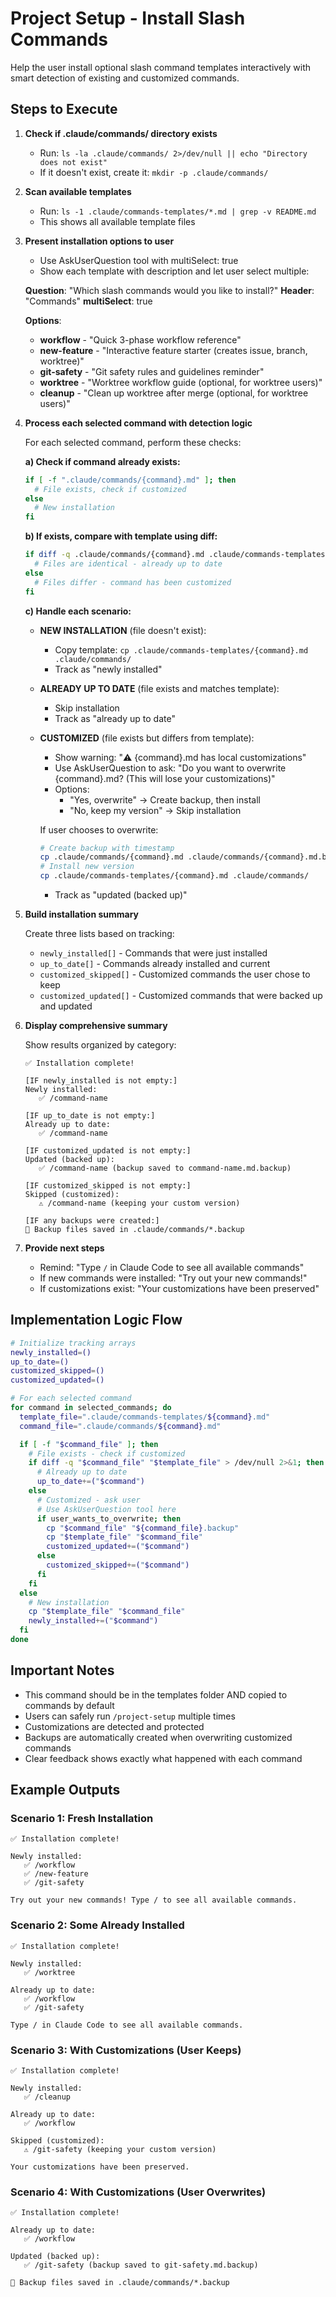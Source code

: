 # Project Setup - Install Slash Commands

Help the user install optional slash command templates interactively with smart detection of existing and customized commands.

## Steps to Execute

1. **Check if .claude/commands/ directory exists**
   - Run: `ls -la .claude/commands/ 2>/dev/null || echo "Directory does not exist"`
   - If it doesn't exist, create it: `mkdir -p .claude/commands/`

2. **Scan available templates**
   - Run: `ls -1 .claude/commands-templates/*.md | grep -v README.md`
   - This shows all available template files

3. **Present installation options to user**
   - Use AskUserQuestion tool with multiSelect: true
   - Show each template with description and let user select multiple:

   **Question**: "Which slash commands would you like to install?"
   **Header**: "Commands"
   **multiSelect**: true

   **Options**:
   - **workflow** - "Quick 3-phase workflow reference"
   - **new-feature** - "Interactive feature starter (creates issue, branch, worktree)"
   - **git-safety** - "Git safety rules and guidelines reminder"
   - **worktree** - "Worktree workflow guide (optional, for worktree users)"
   - **cleanup** - "Clean up worktree after merge (optional, for worktree users)"

4. **Process each selected command with detection logic**

   For each selected command, perform these checks:

   **a) Check if command already exists:**
   ```bash
   if [ -f ".claude/commands/{command}.md" ]; then
     # File exists, check if customized
   else
     # New installation
   fi
   ```

   **b) If exists, compare with template using diff:**
   ```bash
   if diff -q .claude/commands/{command}.md .claude/commands-templates/{command}.md > /dev/null 2>&1; then
     # Files are identical - already up to date
   else
     # Files differ - command has been customized
   fi
   ```

   **c) Handle each scenario:**

   - **NEW INSTALLATION** (file doesn't exist):
     - Copy template: `cp .claude/commands-templates/{command}.md .claude/commands/`
     - Track as "newly installed"

   - **ALREADY UP TO DATE** (file exists and matches template):
     - Skip installation
     - Track as "already up to date"

   - **CUSTOMIZED** (file exists but differs from template):
     - Show warning: "⚠️ {command}.md has local customizations"
     - Use AskUserQuestion to ask: "Do you want to overwrite {command}.md? (This will lose your customizations)"
     - Options:
       - "Yes, overwrite" → Create backup, then install
       - "No, keep my version" → Skip installation

     If user chooses to overwrite:
     ```bash
     # Create backup with timestamp
     cp .claude/commands/{command}.md .claude/commands/{command}.md.backup
     # Install new version
     cp .claude/commands-templates/{command}.md .claude/commands/
     ```
     - Track as "updated (backed up)"

5. **Build installation summary**

   Create three lists based on tracking:
   - `newly_installed[]` - Commands that were just installed
   - `up_to_date[]` - Commands already installed and current
   - `customized_skipped[]` - Customized commands the user chose to keep
   - `customized_updated[]` - Customized commands that were backed up and updated

6. **Display comprehensive summary**

   Show results organized by category:

   ```
   ✅ Installation complete!

   [IF newly_installed is not empty:]
   Newly installed:
      ✅ /command-name

   [IF up_to_date is not empty:]
   Already up to date:
      ✅ /command-name

   [IF customized_updated is not empty:]
   Updated (backed up):
      ✅ /command-name (backup saved to command-name.md.backup)

   [IF customized_skipped is not empty:]
   Skipped (customized):
      ⚠️ /command-name (keeping your custom version)

   [IF any backups were created:]
   📁 Backup files saved in .claude/commands/*.backup
   ```

7. **Provide next steps**
   - Remind: "Type `/` in Claude Code to see all available commands"
   - If new commands were installed: "Try out your new commands!"
   - If customizations exist: "Your customizations have been preserved"

## Implementation Logic Flow

```bash
# Initialize tracking arrays
newly_installed=()
up_to_date=()
customized_skipped=()
customized_updated=()

# For each selected command
for command in selected_commands; do
  template_file=".claude/commands-templates/${command}.md"
  command_file=".claude/commands/${command}.md"

  if [ -f "$command_file" ]; then
    # File exists - check if customized
    if diff -q "$command_file" "$template_file" > /dev/null 2>&1; then
      # Already up to date
      up_to_date+=("$command")
    else
      # Customized - ask user
      # Use AskUserQuestion tool here
      if user_wants_to_overwrite; then
        cp "$command_file" "${command_file}.backup"
        cp "$template_file" "$command_file"
        customized_updated+=("$command")
      else
        customized_skipped+=("$command")
      fi
    fi
  else
    # New installation
    cp "$template_file" "$command_file"
    newly_installed+=("$command")
  fi
done
```

## Important Notes

- This command should be in the templates folder AND copied to commands by default
- Users can safely run `/project-setup` multiple times
- Customizations are detected and protected
- Backups are automatically created when overwriting customized commands
- Clear feedback shows exactly what happened with each command

## Example Outputs

### Scenario 1: Fresh Installation
```
✅ Installation complete!

Newly installed:
   ✅ /workflow
   ✅ /new-feature
   ✅ /git-safety

Try out your new commands! Type / to see all available commands.
```

### Scenario 2: Some Already Installed
```
✅ Installation complete!

Newly installed:
   ✅ /worktree

Already up to date:
   ✅ /workflow
   ✅ /git-safety

Type / in Claude Code to see all available commands.
```

### Scenario 3: With Customizations (User Keeps)
```
✅ Installation complete!

Newly installed:
   ✅ /cleanup

Already up to date:
   ✅ /workflow

Skipped (customized):
   ⚠️ /git-safety (keeping your custom version)

Your customizations have been preserved.
```

### Scenario 4: With Customizations (User Overwrites)
```
✅ Installation complete!

Already up to date:
   ✅ /workflow

Updated (backed up):
   ✅ /git-safety (backup saved to git-safety.md.backup)

📁 Backup files saved in .claude/commands/*.backup
```
